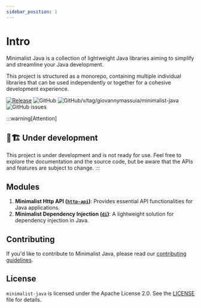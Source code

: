 ```yaml
---
sidebar_position: 1
---
```


# Intro

Minimalist Java is a collection of lightweight Java libraries aiming to simplify and streamline
your Java development.

This project is structured as a monorepo, containing multiple individual libraries that can be used
independently or together for a cohesive development experience.

[![Release](https://github.com/giovannymassuia/minimalist-java/actions/workflows/publish.yaml/badge.svg)](https://github.com/giovannymassuia/minimalist-java/actions/workflows/publish.yaml)
![GitHub](https://img.shields.io/github/license/giovannymassuia/minimalist-java)
![GitHub/v/tag/giovannymassuia/minimalist-java](https://img.shields.io/github/v/tag/giovannymassuia/minimalist-java?label=version)
![GitHub issues](https://img.shields.io/github/issues/giovannymassuia/minimalist-java)

:::warning[Attention]

## 👷🏗️ Under development

This project is under development and is not ready for use. Feel free to explore the documentation
and the source code, but be aware that the APIs and features are subject to change.
:::

## Modules

1. **Minimalist Http API ([`http-api`](modules/http-api))**: Provides essential API functionalities
   for Java applications.
2. **Minimalist Dependency Injection ([`di`](modules/di))**: A lightweight solution for dependency
   injection in Java.

## Contributing

If you'd like to contribute to Minimalist Java, please read
our [contributing guidelines](CONTRIBUTING.md).

## License

`minimalist-java` is licensed under the Apache License 2.0. See the [LICENSE](LICENSE) file for
details.
